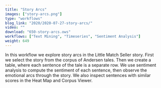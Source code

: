 ```yaml
---
title: "Story Arcs"
images: ["story-arcs.png"]
type: "workflows"
blog_link: "2020/2020-07-27-story-arcs/"
video: ""
download: "650-story-arcs.ows"
workflows: ["Text Mining", "Timeseries", "Sentiment Analysis"]
weight: 649
---
```


In this workflow we explore story arcs in the Little Match Seller story. First we select the story from the corpus of Andersen tales. Then we create a table, where each sentence of the tale is a separate row. We use sentiment analysis to compute the sentiment of each sentence, then observe the emotional arcs through the story. We also inspect sentences with similar scores in the Heat Map and Corpus Viewer.
